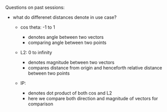 Questions on past sessions:

- what do differenet distances denote in use case?

    - cos theta: -1 to 1 
        - denotes angle between two vectors
        - comparing angle between two points

    - L2: 0 to infinity
        - denotes magnitude between two vectors
        - compares distance from origin and henceforth relative distance between two points

    - IP: 
        - denotes dot product of both cos and L2
        - here we compare both direction and magnitude of vectors for comparison

 